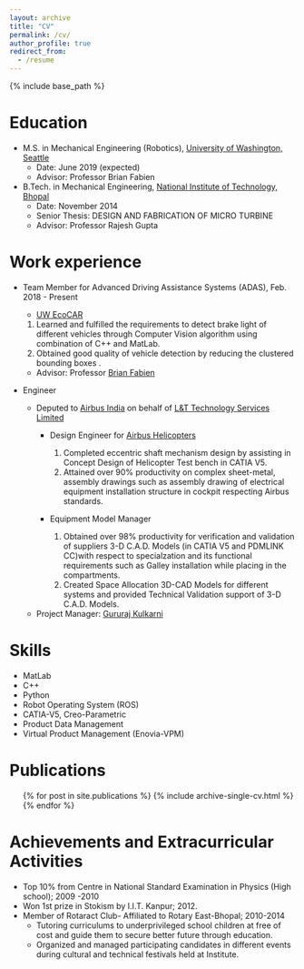 ```yaml
---
layout: archive
title: "CV"
permalink: /cv/
author_profile: true
redirect_from:
  - /resume
---
```


{% include base_path %}

Education
======
* M.S. in Mechanical Engineering (Robotics), [University of Washington, Seattle](http://www.washington.edu/)
  * Date: June 2019 (expected)
  * Advisor: Professor Brian Fabien
* B.Tech. in Mechanical Engineering, [National Institute of Technology, Bhopal](http://www.manit.ac.in/)
  * Date: November 2014 
  * Senior Thesis: DESIGN AND FABRICATION OF MICRO TURBINE
  * Advisor: Professor Rajesh Gupta

Work experience
======
* Team Member for Advanced Driving Assistance Systems (ADAS), Feb. 2018 - Present
  * [UW EcoCAR](http://ecocar3.org/washington/about-us/)
  1. Learned and fulfilled the requirements to detect brake light of different vehicles through Computer Vision algorithm   using combination of C++ and MatLab.
  2. Obtained good quality of vehicle detection by reducing the clustered bounding boxes .
  * Advisor: Professor [Brian Fabien](https://www.me.washington.edu/people/faculty/brian_fabien)

* Engineer
  * Deputed to [Airbus India](https://www.airbus.com/company/worldwide-presence/india.html) on behalf of [L&T Technology Services Limited](https://www.lnttechservices.com/)
    * Design Engineer for [Airbus Helicopters](https://www.airbus.com/helicopters.html) 
      1. Completed eccentric shaft mechanism design by assisting in Concept Design of Helicopter Test bench in CATIA V5.
      2. Attained over 90% productivity on complex sheet-metal, assembly drawings such as assembly drawing of electrical equipment installation structure in cockpit respecting Airbus standards.

    * Equipment Model Manager
      1. Obtained over 98% productivity for verification and validation of suppliers 3-D C.A.D. Models (in CATIA V5 and PDMLINK CC)with respect to specialzation and its functional requirements such as Galley installation while placing in the compartments.
      2. Created Space Allocation 3D-CAD Models for different systems and provided Technical Validation support of 3-D C.A.D. Models.
  * Project Manager: [Gururaj Kulkarni](https://www.linkedin.com/in/gururaj-kulkarni-12149219/)
  
Skills
======
* MatLab
* C++
* Python
* Robot Operating System (ROS)
* CATIA-V5, Creo-Parametric
* Product Data Management 
* Virtual Product Management (Enovia-VPM)

Publications
======
  <ul>{% for post in site.publications %}
    {% include archive-single-cv.html %}
  {% endfor %}</ul>
  
Achievements and Extracurricular Activities
======
* Top 10% from Centre in National Standard Examination in Physics (High school); 2009 -2010
* Won 1st prize in Stokism by I.I.T. Kanpur; 2012.
* Member of Rotaract Club- Affiliated to Rotary East-Bhopal; 2010-2014
  * Tutoring curriculums to underprivileged school children at free of cost and guide them to secure better future through
education.
  * Organized and managed participating candidates in different events during cultural and technical festivals held at Institute.
